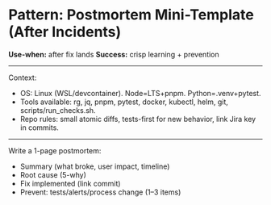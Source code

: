 # Pattern: Postmortem Mini-Template (After Incidents)

**Use-when:** after fix lands
**Success:** crisp learning + prevention

---

Context:
- OS: Linux (WSL/devcontainer). Node=LTS+pnpm. Python=.venv+pytest.
- Tools available: rg, jq, pnpm, pytest, docker, kubectl, helm, git, scripts/run_checks.sh.
- Repo rules: small atomic diffs, tests-first for new behavior, link Jira key in commits.

---

Write a 1-page postmortem:

- Summary (what broke, user impact, timeline)
- Root cause (5-why)
- Fix implemented (link commit)
- Prevent: tests/alerts/process change (1–3 items)
